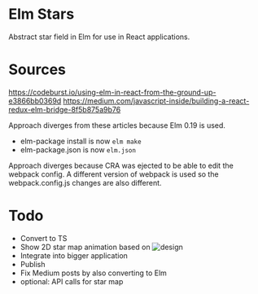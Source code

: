 # Elm Stars

Abstract star field in Elm for use in React applications.

# Sources

https://codeburst.io/using-elm-in-react-from-the-ground-up-e3866bb0369d
https://medium.com/javascript-inside/building-a-react-redux-elm-bridge-8f5b875a9b76

Approach diverges from these articles because Elm 0.19 is used. 

* elm-package install is now `elm make`
* elm-package.json is now `elm.json`

Approach diverges because CRA was ejected to be able to edit the webpack config. A different version of webpack is used
so the webpack.config.js changes are also different.

# Todo

* Convert to TS
* Show 2D star map animation based on ![design](https://github.com/mdvanes/elmstars/raw/master/src/design.jpg "Design")
* Integrate into bigger application
* Publish
* Fix Medium posts by also converting to Elm
* optional: API calls for star map
